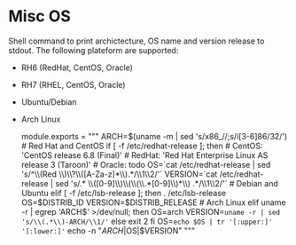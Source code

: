 
# Misc OS

Shell command to print archictecture, OS name and version release to stdout. The
following plateform are supported:

* RH6 (RedHat, CentOS, Oracle)
* RH7 (RHEL, CentOS, Oracle)
* Ubuntu/Debian
* Arch Linux

    module.exports = """
      ARCH=$(uname -m | sed 's/x86_//;s/i[3-6]86/32/')
      # Red Hat and CentOS
      if [ -f /etc/redhat-release ]; then
        # CentOS: 'CentOS release 6.8 (Final)'
        # RedHat: 'Red Hat Enterprise Linux AS release 3 (Taroon)'
        # Oracle: todo
        OS=`cat /etc/redhat-release | sed 's/^\\(Red \\)\\?\\([A-Za-z]*\\).*/\\1\\2/'`
        VERSION=`cat /etc/redhat-release | sed 's/.* \\([0-9]\\)\\(\\(\\.*[0-9]\\)*\\) .*/\\1\\2/'`
      # Debian and Ubuntu
      elif [ -f /etc/lsb-release ]; then
          . /etc/lsb-release
          OS=$DISTRIB_ID
          VERSION=$DISTRIB_RELEASE
      # Arch Linux
      elif uname -r | egrep 'ARCH$' >/dev/null; then
          OS=arch
          VERSION=`uname -r | sed 's/\\(.*\\)-ARCH/\\1/'`
      else
        exit 2
      fi
      OS=`echo $OS | tr '[:upper:]' '[:lower:]'`
      echo -n "$ARCH|$OS|$VERSION"
      """
